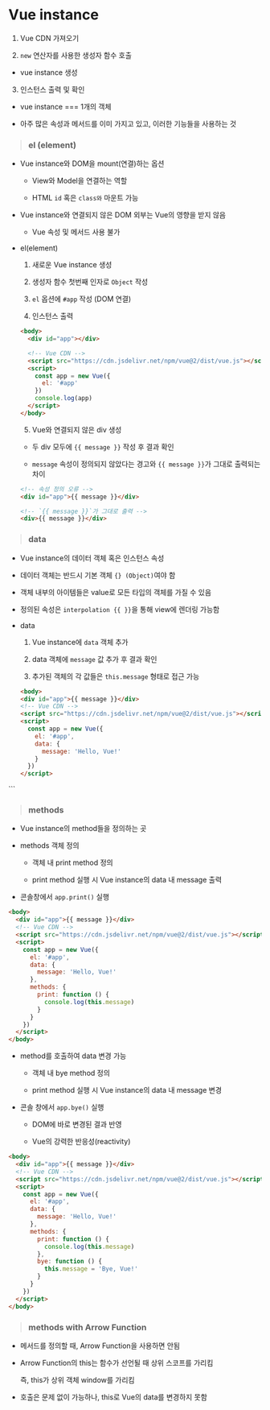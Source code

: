 # Vue instance

1. Vue CDN 가져오기

2. `new` 연산자를 사용한 생성자 함수 호출

  - vue instance 생성

3. 인스턴스 출력 및 확인

  - vue instance === 1개의 객체

  - 아주 많은 속성과 메서드를 이미 가지고 있고, 이러한 기능들을 사용하는 것

> ### el (element)

- Vue instance와 DOM을 mount(연결)하는 옵션

  - View와 Model을 연결하는 역할

  - HTML `id` 혹은 `class와` 마운트 가능

- Vue instance와 연결되지 않은 DOM 외부는 Vue의 영향을 받지 않음

  - Vue 속성 및 메서드 사용 불가

- el(element)

  1. 새로운 Vue instance 생성

  2. 생성자 함수 첫번째 인자로 `Object` 작성

  3. `el` 옵션에 `#app` 작성 (DOM 연결)

  4. 인스턴스 출력

  ```html
  <body>
    <div id="app"></div>

    <!-- Vue CDN -->
    <script src="https://cdn.jsdelivr.net/npm/vue@2/dist/vue.js"></script>
    <script>
      const app = new Vue({
        el: '#app'
      })
      console.log(app)
    </script>
  </body>
  ```

  5. Vue와 연결되지 않은 div 생성

    - 두 div 모두에 `{{ message }}` 작성 후 결과 확인

    - `message` 속성이 정의되지 않았다는 경고와 `{{ message }}`가 그대로 출력되는 차이

  ```html
  <!-- 속성 정의 오류 -->
  <div id="app">{{ message }}</div>

  <!-- `{{ message }}`가 그대로 출력 -->
  <div>{{ message }}</div>
  ```

> ### data

- Vue instance의 데이터 객체 혹은 인스턴스 속성

- 데이터 객체는 반드시 기본 객체 `{} (Object)`여야 함

- 객체 내부의 아이템들은 value로 모든 타입의 객체를 가질 수 있음

- 정의된 속성은 `interpolation {{ }}`을 통해 view에 렌더링 가능함

- data

  1. Vue instance에 `data` 객체 추가

  2. data 객체에 `message` 값 추가 후 결과 확인

  3. 추가된 객체의 각 값들은 `this.message` 형태로 접근 가능

  ```html
  <body>
  <div id="app">{{ message }}</div>
  <!-- Vue CDN -->
  <script src="https://cdn.jsdelivr.net/npm/vue@2/dist/vue.js"></script>
  <script>
    const app = new Vue({
      el: '#app',
      data: {
        message: 'Hello, Vue!'
      }
    })
  </script>
</body>
  ```

> ### methods

- Vue instance의 method들을 정의하는 곳

- methods 객체 정의

  - 객체 내 print method 정의

  - print method 실행 시 Vue instance의 data 내 message 출력

- 콘솔창에서 `app.print()` 실행

```html
<body>
  <div id="app">{{ message }}</div>
  <!-- Vue CDN -->
  <script src="https://cdn.jsdelivr.net/npm/vue@2/dist/vue.js"></script>
  <script>
    const app = new Vue({
      el: '#app',
      data: {
        message: 'Hello, Vue!'
      },
      methods: {
        print: function () {
          console.log(this.message)
        }
      }
    })
  </script>
</body>
```

- method를 호출하여 data 변경 가능

  - 객체 내 bye method 정의

  - print method 실행 시 Vue instance의 data 내 message 변경

- 콘솔 창에서 `app.bye()` 실행

  - DOM에 바로 변경된 결과 반영

  - Vue의 강력한 반응성(reactivity)

```html
<body>
  <div id="app">{{ message }}</div>
  <!-- Vue CDN -->
  <script src="https://cdn.jsdelivr.net/npm/vue@2/dist/vue.js"></script>
  <script>
    const app = new Vue({
      el: '#app',
      data: {
        message: 'Hello, Vue!'
      },
      methods: {
        print: function () {
          console.log(this.message)
        },
        bye: function () {
          this.message = 'Bye, Vue!'
        }
      }
    })
  </script>
</body>
```

> ### methods with Arrow Function

- 메서드를 정의할 때, Arrow Function을 사용하면 안됨

- Arrow Function의 this는 함수가 선언될 때 상위 스코프를 가리킴

  즉, this가 상위 객체 window를 가리킴

- 호출은 문제 없이 가능하나, this로 Vue의 data를 변경하지 못함
